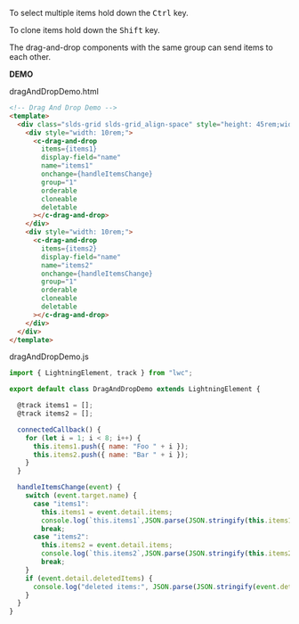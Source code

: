 To select multiple items hold down the <kbd>Ctrl</kbd> key.

To clone items hold down the <kbd>Shift</kbd> key.

The drag-and-drop components with the same group can send items to each other.


**DEMO**

dragAndDropDemo.html

```html
<!-- Drag And Drop Demo -->
<template>
  <div class="slds-grid slds-grid_align-space" style="height: 45rem;width: 40rem;">
    <div style="width: 10rem;">
      <c-drag-and-drop
        items={items1}
        display-field="name"
        name="items1"
        onchange={handleItemsChange}
        group="1"
        orderable
        cloneable
        deletable
      ></c-drag-and-drop>
    </div>
    <div style="width: 10rem;">
      <c-drag-and-drop
        items={items2}
        display-field="name"
        name="items2"
        onchange={handleItemsChange}
        group="1"
        orderable
        cloneable
        deletable
      ></c-drag-and-drop>
    </div>
  </div>
</template>
```


dragAndDropDemo.js
```javascript
import { LightningElement, track } from "lwc";

export default class DragAndDropDemo extends LightningElement {

  @track items1 = [];
  @track items2 = [];

  connectedCallback() {
    for (let i = 1; i < 8; i++) {
      this.items1.push({ name: "Foo " + i });
      this.items2.push({ name: "Bar " + i });
    }
  }

  handleItemsChange(event) {
    switch (event.target.name) {
      case "items1":
        this.items1 = event.detail.items;
        console.log(`this.items1`,JSON.parse(JSON.stringify(this.items1)));
        break;
      case "items2":
        this.items2 = event.detail.items;
        console.log(`this.items2`,JSON.parse(JSON.stringify(this.items2)));
        break;
    }
    if (event.detail.deletedItems) {
      console.log("deleted items:", JSON.parse(JSON.stringify(event.detail.deletedItems)));
    }
  }
}
```
